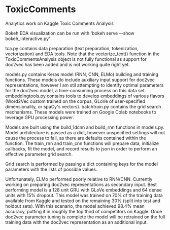 # ToxicComments
Analytics work on Kaggle Toxic Comments Analysis

Bokeh EDA visualization can be run with 'bokeh serve --show bokeh_interactive.py'

tca.py contains data preparation (text preparation, tokenization, vectorization) and EDA tools. Note that the vectorize_text() function in the ToxicCommentsAnalysis object is not fully functional as support for doc2vec has been added and is not working quite right yet.

models.py contains Keras model (RNN, CNN, ELMo) building and training functions. These models do include auxiliary input support for doc2vec representations, however I am stil attempting to identify optimal parameters for the doc2vec model, a time-consuming process on this data set.
embeddingtools.py contains tools to develop embeddings of various flavors (Word2Vec custom trained on the corpus, GLoVe of user-specified dimensionality, or spaCy's vectors).
batchtrain.py contains the grid search mechanisms. These models were trained on Google Colab notebooks to leverage GPU processing power.

Models are built using the build_1dcnn and build_rnn functions in models.py. Model architecture is passed as a dict, however unspecified settings will not cause the process to fail, as there are defaults contained within the function. The train_rnn and train_cnn functions will prepare data, initialize callbacks, fit the model, and record results to json in order to perform an effective parameter grid search.

Grid search is performed by passing a dict containing keys for the model parameters with the lists of possible values. 

Unfortunately, ELMo performed poorly relative to RNN/CNN. Currently working on preparing doc2vec representations as secondary input. Best performing model is a 128 unit GRU with GLoVe embeddings and 64 dense units with 15% dropout. This model was trained on 70% of the training data available from Kaggle and tested on the remaining 30% (split into test and holdout sets). With this scenario, the model achieved 98.4% mean accuracy, putting it in roughly the top third of competitors on Kaggle. Once doc2vec parameter tuning is complete the model will be retrained on the full training data with the doc2vec representation as an additional input.
